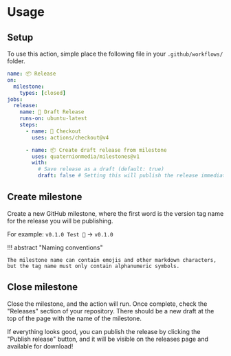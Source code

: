 # Usage

## Setup
To use this action, simple place the following file in your `.github/workflows/` folder.

```yml title=".github/workflows/draft-release.yml"
name: 📦 Release
on:
  milestone:
    types: [closed]
jobs:
  release:
    name: 📝 Draft Release
    runs-on: ubuntu-latest
    steps:
      - name: 📰 Checkout
        uses: actions/checkout@v4

      - name: 📦 Create draft release from milestone
        uses: quaternionmedia/milestones@v1
        with:
          # Save release as a draft (default: true)
          draft: false # Setting this will publish the release immediately
```

## Create milestone
Create a new GitHub milestone, where the first word is the version tag name for the release you will be publishing.

For example: `v0.1.0 Test 🧪` -> `v0.1.0`

!!! abstract "Naming conventions"

    The milestone name can contain emojis and other markdown characters, but the tag name must only contain alphanumeric symbols.

## Close milestone
Close the milestone, and the action will run. Once complete, check the "Releases" section of your repository. There should be a new draft at the top of the page with the name of the milestone. 

If everything looks good, you can publish the release by clicking the "Publish release" button, and it will be visible on the releases page and available for download!
